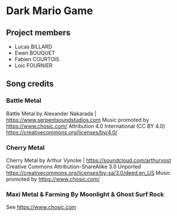 # Dark Mario Game

## Project members

- Lucas  BILLARD
- Ewen   BOUQUET
- Fabien COURTOIS
- Loic   FOURNIER


## Song credits

### Battle Metal

Battle Metal by Alexander Nakarada | https://www.serpentsoundstudios.com
Music promoted by https://www.chosic.com/
Attribution 4.0 International (CC BY 4.0)
https://creativecommons.org/licenses/by/4.0/

### Cherry Metal

Cherry Metal by Arthur Vyncke | https://soundcloud.com/arthurvost
Creative Commons Attribution-ShareAlike 3.0 Unported
https://creativecommons.org/licenses/by-sa/3.0/deed.en_US
Music promoted by https://www.chosic.com/

### Maxi Metal & Farming By Moonlight & Ghost Surf Rock


See https://www.chosic.com
 